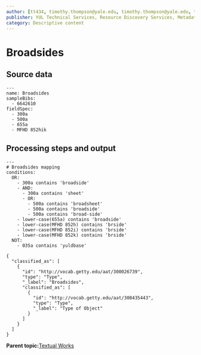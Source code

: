 ```yaml
---
author: [tt434, timothy.thompson@yale.edu, timothy.thompson@yale.edu, tt434]
publisher: YUL Technical Services, Resource Discovery Services, Metadata Services Unit
category: Descriptive content
---
```


# Broadsides

## Source data

```
---
name: Broadsides
sampleBibs:
  - 6642610
fieldSpec:
  - 300a
  - 500a
  - 655a
  - MFHD 852hik
```

## Processing steps and output

```
---
# Broadsides mapping
conditions:
  OR:
    - 300a contains 'broadside'    
    - AND:
      - 300a contains 'sheet'
      - OR:
        - 500a contains 'broadsheet'
        - 500a contains 'broadside'
        - 500a contains 'broad-side'
    - lower-case(655a) contains 'broadside'
    - lower-case(MFHD 852h) contains 'brside'
    - lower-case(MFHD 852i) contains 'brside'
    - lower-case(MFHD 852k) contains 'brside'
  NOT:
    - 035a contains 'yuldbase'
```

```
{
  "classified_as": [
    {
      "id": "http://vocab.getty.edu/aat/300026739",
      "type": "Type",
      "_label": "Broadsides",
      "classified_as": [
        {
          "id": "http://vocab.getty.edu/aat/300435443",
          "type": "Type",
          "_label": "Type of Object"
        }
      ]
    }
  ]    		
}
```

**Parent topic:**[Textual Works](../../concepts/supertypes/textualformats.md)

